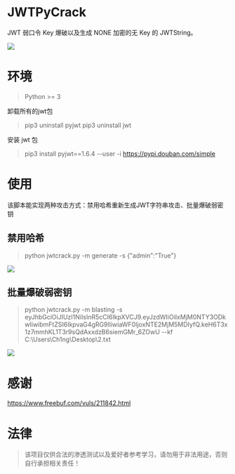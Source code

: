 # JWTPyCrack
 JWT 弱口令 Key 爆破以及生成 NONE 加密的无 Key 的 JWTString。

![](./PIC/Snipaste_2019-09-05_15-42-06.png)

# 环境
> Python >= 3 

卸载所有的jwt包
> pip3 uninstall pyjwt pip3 uninstall jwt

安装 jwt 包
> pip3 install pyjwt==1.6.4 --user -i https://pypi.douban.com/simple

# 使用

该脚本能实现两种攻击方式：禁用哈希重新生成JWT字符串攻击、批量爆破弱密钥
## 禁用哈希
> python jwtcrack.py -m generate -s {\"admin\":\"True\"}

![](./PIC/Snipaste_2019-09-05_16-09-31.png)


## 批量爆破弱密钥

> python jwtcrack.py -m blasting -s eyJhbGciOiJIUzI1NiIsInR5cCI6IkpXVCJ9.eyJzdWIiOiIxMjM0NTY3ODkwIiwibmFtZSI6IkpvaG4gRG9lIiwiaWF0IjoxNTE2MjM5MDIyfQ.keH6T3x1z7mmhKL1T3r9sQdAxxdzB6siemGMr_6ZOwU --kf C:\Users\Ch1ng\Desktop\2.txt

![](./PIC/Snipaste_2019-09-05_16-07-58.png)

# 感谢
https://www.freebuf.com/vuls/211842.html

# 法律
> 该项目仅供合法的渗透测试以及爱好者参考学习，请勿用于非法用途，否则自行承担相关责任！
